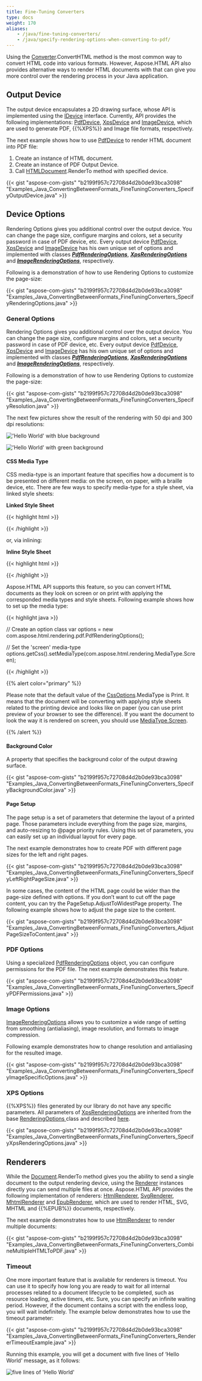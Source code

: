 ```yaml
---
title: Fine-Tuning Converters
type: docs
weight: 170
aliases:
    - /java/fine-tuning-converters/
    - /java/specify-rendering-options-when-converting-to-pdf/
---
```


Using the [Converter](https://reference.aspose.com/html/java/com.aspose.html.converters/Converter).ConvertHTML method is the most common way to convert HTML code into various formats. However, Aspose.HTML API also provides alternative ways to render HTML documents with that can give you more control over the rendering process in your Java application.
## **Output Device**
The output device encapsulates a 2D drawing surface, whose API is implemented using the [IDevice](https://reference.aspose.com/html/java/com.aspose.html.rendering/idevice) interface. Currently, API provides the following implementations: [PdfDevice](https://reference.aspose.com/html/java/com.aspose.html.rendering.pdf/pdfdevice), [XpsDevice](https://reference.aspose.com/html/java/com.aspose.html.rendering.xps/xpsdevice) and [ImageDevice](https://reference.aspose.com/html/java/com.aspose.html.rendering.image/imagedevice), which are used to generate PDF, {{%XPS%}} and Image file formats, respectively.

The next example shows how to use [PdfDevice](https://reference.aspose.com/html/java/com.aspose.html.rendering.pdf/pdfdevice) to render HTML document into PDF file:

1. Create an instance of HTML document.
1. Create an instance of PDF Output Device.
1. Call [HTMLDocument](https://reference.aspose.com/html/java/com.aspose.html/HTMLDocument).RenderTo method with specified device.

{{< gist "aspose-com-gists" "b2199f957c72708d4d2b0de93bca3098" "Examples_Java_ConvertingBetweenFormats_FineTuningConverters_SpecifyOutputDevice.java" >}}
## **Device Options**
Rendering Options gives you additional control over the output device. You can change the page size, configure margins and colors, set a security password in case of PDF device, etc. Every output device [PdfDevice](https://reference.aspose.com/html/java/com.aspose.html.rendering.pdf/pdfdevice), [XpsDevice](https://reference.aspose.com/html/java/com.aspose.html.rendering.xps/xpsdevice) and [ImageDevice](https://reference.aspose.com/html/java/com.aspose.html.rendering.image/imagedevice) has his own unique set of options and implemented with classes [***PdfRenderingOptions***](https://reference.aspose.com/html/java/com.aspose.html.rendering.pdf/pdfrenderingoptions), [***XpsRenderingOptions***](https://reference.aspose.com/html/java/com.aspose.html.rendering.xps/xpsrenderingoptions) and [***ImageRenderingOptions***](https://reference.aspose.com/html/java/com.aspose.html.rendering.image/imagerenderingoptions), respectively.

Following is a demonstration of how to use Rendering Options to customize the page-size:

{{< gist "aspose-com-gists" "b2199f957c72708d4d2b0de93bca3098" "Examples_Java_ConvertingBetweenFormats_FineTuningConverters_SpecifyRenderingOptions.java" >}}
### **General Options**
Rendering Options gives you additional control over the output device. You can change the page size, configure margins and colors, set a security password in case of PDF device, etc. Every output device [PdfDevice](https://reference.aspose.com/html/java/com.aspose.html.rendering.pdf/pdfdevice), [XpsDevice](https://reference.aspose.com/html/java/com.aspose.html.rendering.xps/xpsdevice) and [ImageDevice](https://reference.aspose.com/html/java/com.aspose.html.rendering.image/imagedevice) has his own unique set of options and implemented with classes [***PdfRenderingOptions***](https://reference.aspose.com/html/java/com.aspose.html.rendering.pdf/pdfrenderingoptions), [***XpsRenderingOptions***](https://reference.aspose.com/html/java/com.aspose.html.rendering.xps/xpsrenderingoptions) and [***ImageRenderingOptions***](https://reference.aspose.com/html/java/com.aspose.html.rendering.image/imagerenderingoptions), respectively.

Following is a demonstration of how to use Rendering Options to customize the page-size:

{{< gist "aspose-com-gists" "b2199f957c72708d4d2b0de93bca3098" "Examples_Java_ConvertingBetweenFormats_FineTuningConverters_SpecifyResolution.java" >}}

The next few pictures show the result of the rendering with 50 dpi and 300 dpi resolutions:

!['Hello World' with blue background](fine-tuning-converters_1.png)

!['Hello World' with green background](fine-tuning-converters_2.png)
#### **CSS Media Type**
CSS media-type is an important feature that specifies how a document is to be presented on different media: on the screen, on paper, with a braille device, etc. There are few ways to specify media-type for a style sheet, via linked style sheets:



**Linked Style Sheet**

{{< highlight html >}}

 <link rel="stylesheet" type="text/css" media="print" href="style.javas">

{{< /highlight >}}

or, via inlining:

**Inline Style Sheet**

{{< highlight html >}}

 <style type="text/css">

@media print {

  body{ color: #000000; }

}

</style>

{{< /highlight >}}

Aspose.HTML API supports this feature, so you can convert HTML documents as they look on screen or on print with applying the corresponded media types and style sheets. Following example shows how to set up the media type:

{{< highlight java >}}

 // Create an option class
 var options = new com.aspose.html.rendering.pdf.PdfRenderingOptions();

 // Set the 'screen' media-type
 options.getCss().setMediaType(com.aspose.html.rendering.MediaType.Screen);

{{< /highlight >}}

{{% alert color="primary" %}} 

Please note that the default value of the [CssOptions](https://reference.aspose.com/html/java/com.aspose.html.rendering/cssoptions).MediaType is Print. It means that the document will be converting with applying style sheets related to the printing device and looks like on paper (you can use print preview of your browser to see the difference). If you want the document to look the way it is rendered on screen, you should use [MediaType.Screen](https://reference.aspose.com/html/java/com.aspose.html.rendering/MediaType).

{{% /alert %}} 
#### **Background Color**
A property that specifies the background color of the output drawing surface.

{{< gist "aspose-com-gists" "b2199f957c72708d4d2b0de93bca3098" "Examples_Java_ConvertingBetweenFormats_FineTuningConverters_SpecifyBackgroundColor.java" >}}
#### **Page Setup**
The page setup is a set of parameters that determine the layout of a printed page. Those parameters include everything from the page size, margins, and auto-resizing to @page priority rules. Using this set of parameters, you can easily set up an individual layout for every page.

The next example demonstrates how to create PDF with different page sizes for the left and right pages.



{{< gist "aspose-com-gists" "b2199f957c72708d4d2b0de93bca3098" "Examples_Java_ConvertingBetweenFormats_FineTuningConverters_SpecifyLeftRightPageSize.java" >}}

In some cases, the content of the HTML page could be wider than the page-size defined with options. If you don’t want to cut off the page content, you can try the PageSetup.AdjustToWidestPage property. The following example shows how to adjust the page size to the content. 

{{< gist "aspose-com-gists" "b2199f957c72708d4d2b0de93bca3098" "Examples_Java_ConvertingBetweenFormats_FineTuningConverters_AdjustPageSizeToContent.java" >}}
### **PDF Options**
Using a specialized [PdfRenderingOptions](https://reference.aspose.com/html/java/com.aspose.html.rendering.pdf/pdfrenderingoptions) object, you can configure permissions for the PDF file. The next example demonstrates this feature.

{{< gist "aspose-com-gists" "b2199f957c72708d4d2b0de93bca3098" "Examples_Java_ConvertingBetweenFormats_FineTuningConverters_SpecifyPDFPermissions.java" >}}
### **Image Options**
[ImageRenderingOptions](https://reference.aspose.com/html/java/com.aspose.html.rendering.image/imagerenderingoptions) allows you to customize a wide range of setting from smoothing (antialiasing), image resolution, and formats to image compression.

Following example demonstrates how to change resolution and antialiasing for the resulted image.

{{< gist "aspose-com-gists" "b2199f957c72708d4d2b0de93bca3098" "Examples_Java_ConvertingBetweenFormats_FineTuningConverters_SpecifyImageSpecificOptions.java" >}}
### **XPS Options**
{{%XPS%}} files generated by our library do not have any specific parameters. All parameters of [XpsRenderingOptions](https://reference.aspose.com/html/java/com.aspose.html.rendering.xps/xpsrenderingoptions) are inherited from the base [RenderingOptions ](https://reference.aspose.com/html/java/com.aspose.html.rendering/RenderingOptions#getPageSetup--)class and described [here](/html/java/converting-between-formats/fine-tuning-converters/#fine-tuningconverters-generaloptions).

{{< gist "aspose-com-gists" "b2199f957c72708d4d2b0de93bca3098" "Examples_Java_ConvertingBetweenFormats_FineTuningConverters_SpecifyXpsRenderingOptions.java" >}}
## **Renderers**
While the [Document](https://reference.aspose.com/html/java/com.aspose.html.dom/Document).RenderTo method gives you the ability to send a single document to the output rendering device, using the [Renderer](https://reference.aspose.com/html/java/com.aspose.html.rendering/renderer) instances directly you can send multiple files at once. Aspose.HTML API provides the following implementation of renderers: [HtmlRenderer](https://reference.aspose.com/html/java/com.aspose.html.rendering.pdf/pdfdevice), [SvgRenderer](https://reference.aspose.com/html/java/com.aspose.html.rendering.xps/xpsdevice), [MhtmlRenderer](https://reference.aspose.com/html/java/com.aspose.html.rendering/mhtmlrenderer) and [EpubRenderer](https://reference.aspose.com/html/java/com.aspose.html.rendering.image/imagedevice), which are used to render HTML, SVG, MHTML and {{%EPUB%}} documents, respectively.

The next example demonstrates how to use [HtmlRenderer](https://reference.aspose.com/html/java/com.aspose.html.rendering/htmlrenderer) to render multiple documents:

{{< gist "aspose-com-gists" "b2199f957c72708d4d2b0de93bca3098" "Examples_Java_ConvertingBetweenFormats_FineTuningConverters_CombineMultipleHTMLToPDF.java" >}}
### **Timeout**
One more important feature that is available for renderers is timeout. You can use it to specify how long you are ready to wait for all internal processes related to a document lifecycle to be completed, such as resource loading, active timers, etc. Sure, you can specify an infinite waiting period. However, if the document contains a script with the endless loop, you will wait indefinitely. The example below demonstrates how to use the timeout parameter: 



{{< gist "aspose-com-gists" "b2199f957c72708d4d2b0de93bca3098" "Examples_Java_ConvertingBetweenFormats_FineTuningConverters_RendererTimeoutExample.java" >}}

Running this example, you will get a document with five lines of ‘Hello World’ message, as it follows:



![five lines of 'Hello World'](fine-tuning-converters_3.png)
